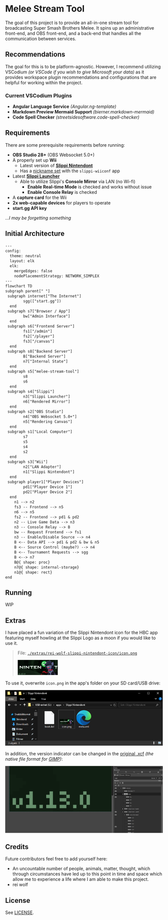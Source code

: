# Melee Stream Tool
The goal of this project is to provide an all-in-one stream tool for broadcasting Super Smash Brothers Melee. It spins up an administrative front-end, and OBS front-end, and a back-end that handles all the communication between services.

## Recommendations
The goal for this is to be platform-agnostic. However, I recommend utilizing VSCodium *(or VSCode if you wish to give Microsoft your data)* as it provides workspace plugin recommendations and configurations that are helpful for working within the project.

### Current VSCodium Plugins
- **Angular Language Service** *(Angular.ng-template)*
- **Markdown Preview Mermaid Support** *(bierner.markdown-mermaid)*
- **Code Spell Checker** *(streetsidesoftware.code-spell-checker)*

## Requirements
There are some prerequisite requirements before running:
- **OBS Studio 28+** (OBS Websocket 5.0+)
- A properly set up **Wii**
  - Latest version of [**Slippi Nintendont**](https://slippi.gg/downloads)
  - Has a [nickname set](extras/README_nickname.png) with the `slippi-wiiconf` app
- Latest [**Slippi Launcher**](https://slippi.gg/downloads)
  - Able to utilize Slippi's **Console Mirror** via LAN (no Wi-fi)
    - **Enable Real-time Mode** is checked and works without issue
    - **Enable Console Relay** is checked
- A **capture card** for the Wii
- **2x web-capable devices** for players to operate 
- **start.gg API key**

*...I may be forgetting something*

## Initial Architecture

```mermaid
---
config:
  theme: neutral
  layout: elk
  elk:
    mergeEdges: false
    nodePlacementStrategy: NETWORK_SIMPLEX
---
flowchart TD
subgraph parent[" "]
 subgraph internet["The Internet"]
        sgg(["start.gg"])
  end
 subgraph s7["Browser / App"]
        bw["Admin Interface"]
  end
 subgraph s6["Frontend Server"]
        fs1["/admin"]
        fs2["/player"]
        fs3["/canvas"]
  end
 subgraph s8["Backend Server"]
        B["Backend Server"]
        n7["Internal State"]
  end
 subgraph s5["melee-stream-tool"]
        s8
        s6
  end
 subgraph s4["Slippi"]
        n3["Slippi Launcher"]
        n6["Rendered Mirror"]
  end
 subgraph s2["OBS Studio"]
        n4["OBS Websocket 5.0+"]
        n5["Rendering Canvas"]
  end
 subgraph s1["Local Computer"]
        s7
        s5
        s4
        s2
  end
 subgraph s3["Wii"]
        n2["LAN Adapter"]
        n1["Slippi Nintendont"]
  end
 subgraph player1["Player Devices"]
        pd1["Player Device 1"]
        pd2["Player Device 2"]
  end
    n1 --> n2
    fs3 -- Frontend --> n5
    n6 --> n5
    fs2 -- Frontend --> pd1 & pd2
    n2 -- Live Game Data --> n3
    n3 -- Console Relay --> B
    bw -- Request Frontend --> fs1
    n3 -- Enable/Disable Source --> n4
    B <-- Data API --> pd1 & pd2 & bw & n5
    B <-- Source Control (maybe?) --> n4
    B <-- Tournament Requests --> sgg
    B <--> n7
    B@{ shape: proc}
    n7@{ shape: internal-storage}
    n1@{ shape: rect}
end
```

## Running

WIP

## Extras

I have placed a fun variation of the Slippi Nintendont icon for the HBC app featuring myself howling at the Slippi Logo as a moon if you would like to use it.

> File: [`./extras/rei-wolf-slippi-nintendont-icon/icon.png`](extras/rei-wolf-slippi-nintendont-icon/icon.png)
> 
> ![](extras/rei-wolf-slippi-nintendont-icon/icon.png)
> 

To use it, overwrite `icon.png` in the app's folder on your SD card/USB drive:

![](extras/rei-wolf-slippi-nintendont-icon/screenshot1.png)

In addition, the version indicator can be changed in the [original .xcf](extras/rei-wolf-slippi-nintendont-icon/nintendont%20icon.xcf) *(the native file format for [GIMP](https://www.gimp.org/))*:

![](extras/rei-wolf-slippi-nintendont-icon/screenshot2.png)

## Credits
Future contributors feel free to add yourself here:
- An uncountable number of people, animals, matter, thought, which through circumstances have led up to this point in time and space which allow me to experience a life where I am able to make this project.
- rei wolf

## License
See [LICENSE](LICENSE).